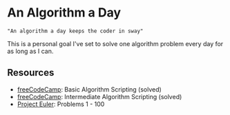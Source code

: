 # An Algorithm a Day

```
"An algorithm a day keeps the coder in sway"
```

This is a personal goal I've set to solve one algorithm problem every day for as long as I can. 

## Resources
- [freeCodeCamp](http://www.freecodecamp.com/map#basic-algorithm-scripting): Basic Algorithm Scripting (solved)
- [freeCodeCamp](http://www.freecodecamp.com/map#intermediate-algorithm-scripting): Intermediate Algorithm Scripting (solved)
- [Project Euler](https://projecteuler.net): Problems 1 - 100

